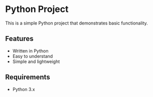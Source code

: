 # Python Project

This is a simple Python project that demonstrates basic functionality.

## Features

- Written in Python
- Easy to understand
- Simple and lightweight

## Requirements

- Python 3.x
  
